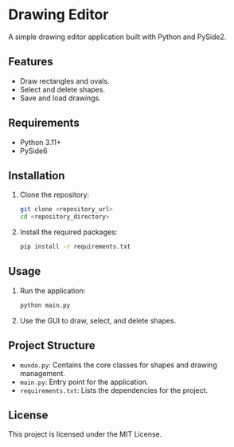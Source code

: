 # Drawing Editor

A simple drawing editor application built with Python and PySide2.

## Features

- Draw rectangles and ovals.
- Select and delete shapes.
- Save and load drawings.

## Requirements

- Python 3.11+
- PySide6

## Installation

1. Clone the repository:
    ```sh
    git clone <repository_url>
    cd <repository_directory>
    ```

2. Install the required packages:
    ```sh
    pip install -r requirements.txt
    ```

## Usage

1. Run the application:
    ```sh
    python main.py
    ```

2. Use the GUI to draw, select, and delete shapes.

## Project Structure

- `mundo.py`: Contains the core classes for shapes and drawing management.
- `main.py`: Entry point for the application.
- `requirements.txt`: Lists the dependencies for the project.

## License

This project is licensed under the MIT License.